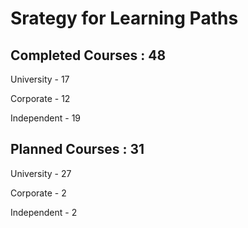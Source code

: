 # Srategy for Learning Paths

## Completed Courses : 48

University - 17

Corporate - 12

Independent - 19

## Planned Courses : 31

University - 27

Corporate - 2

Independent - 2
  
